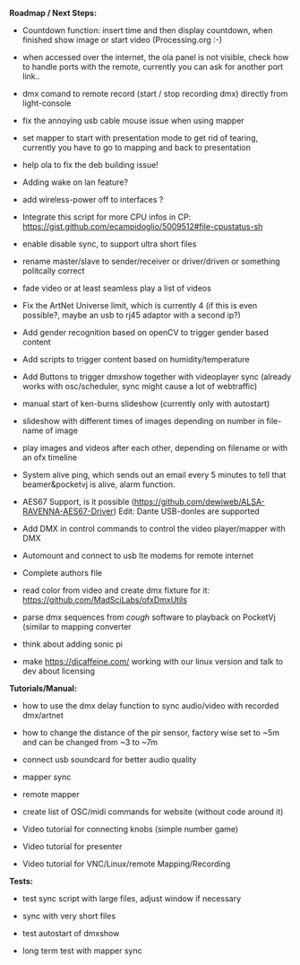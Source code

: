 **Roadmap / Next Steps:** <p/>

- Countdown function: insert time and then display countdown, when finished show image or start video (Processing.org :-) <p/>
- when accessed over the internet, the ola panel is not visible, check how to handle ports with the remote, currently you can ask for another port link..   <p/>
- dmx comand to remote record (start / stop recording dmx) directly from light-console  <p/>
- fix the annoying usb cable mouse issue when using mapper  <p/>
- set mapper to start with presentation mode to get rid of tearing, currently you have to go to mapping and back to presentation  <p/>
- help ola to fix the deb building issue! <p/>

<p/> <p/>

- Adding wake on lan feature? <p/>
- add wireless-power off to interfaces ? <p/>
- Integrate this script for more CPU infos in CP: https://gist.github.com/ecampidoglio/5009512#file-cpustatus-sh <p/>
- enable disable sync, to support ultra short files <p/>
- rename master/slave to sender/receiver or driver/driven or something politcally correct  <p/>
- fade video or at least seamless play a list of videos <p/>
- Fix the ArtNet Universe limit, which is currently 4 (if this is even possible?, maybe an usb to rj45 adaptor with a second ip?) <p/>
- Add gender recognition based on openCV to trigger gender based content <p/>
- Add scripts to trigger content based on humidity/temperature <p/>
- Add Buttons to trigger dmxshow together with videoplayer sync (already works with osc/scheduler, sync might cause a lot of webtraffic) <p/>
- manual start of ken-burns slideshow (currently only with autostart) <p/>
- slideshow with different times of images depending on number in file-name of image  <p/>
- play images and videos after each other, depending on filename or with an ofx timeline  <p/>
- System alive ping, which sends out an email every 5 minutes to tell that beamer&pocketvj is alive, alarm function. <p/>
- AES67 Support, is it possible (https://github.com/dewiweb/ALSA-RAVENNA-AES67-Driver) Edit: Dante USB-donles are supported <p/>
- Add DMX in control commands to control the video player/mapper with DMX <p/>
- Automount and connect to usb lte modems for remote internet<p/>
- Complete authors file <p/>
- read color from video and create dmx fixture for it: https://github.com/MadSciLabs/ofxDmxUtils  <p/>
- parse dmx sequences from *cough* software to playback on PocketVj (similar to mapping converter <p/>
- think about adding sonic pi <p/>
- make https://dicaffeine.com/ working with our linux version and talk to dev about licensing <p/>

<p/>



**Tutorials/Manual:** <p/>

- how to use the dmx delay function to sync audio/video with recorded dmx/artnet <p/>
- how to change the distance of the pir sensor, factory wise set to ~5m and can be changed from ~3 to ~7m<p/>
- connect usb soundcard for better audio quality<p/>
- mapper sync<p/>
- remote mapper<p/>
- create list of OSC/midi commands for website (without code around it)<p/>
- Video tutorial for connecting knobs (simple number game)<p/>
- Video tutorial for presenter<p/>
- Video tutorial for VNC/Linux/remote Mapping/Recording<p/>


**Tests:** <p/>

- test sync script with large files, adjust window if necessary<p/>
- sync with very short files <p/>
- test autostart of dmxshow<p/>
- long term test with mapper sync <p/>
